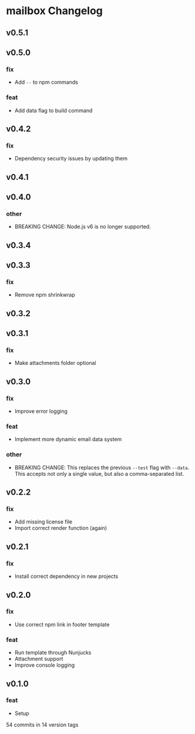 # mailbox Changelog

## v0.5.1


## v0.5.0

### fix
* Add `--` to npm commands

### feat
* Add data flag to build command


## v0.4.2

### fix
* Dependency security issues by updating them


## v0.4.1


## v0.4.0

### other
* BREAKING CHANGE: Node.js v6 is no longer supported.



## v0.3.4


## v0.3.3

### fix
* Remove npm shrinkwrap


## v0.3.2


## v0.3.1

### fix
* Make attachments folder optional


## v0.3.0

### fix
* Improve error logging

### feat
* Implement more dynamic email data system

### other
* BREAKING CHANGE: This replaces the previous `--test` flag with `--data`. This accepts not only a single value, but also a comma-separated list.



## v0.2.2

### fix
* Add missing license file
* Import correct render function (again)


## v0.2.1

### fix
* Install correct dependency in new projects


## v0.2.0

### fix
* Use correct npm link in footer template

### feat
* Run template through Nunjucks
* Attachment support
* Improve console logging


## v0.1.0

### feat
* Setup


54 commits in 14 version tags
